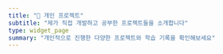 ```yaml
---
title: "🚀 개인 프로젝트"
subtitle: "제가 직접 개발하고 공부한 프로젝트들을 소개합니다"
type: widget_page
summary: "개인적으로 진행한 다양한 프로젝트와 학습 기록을 확인해보세요"
---
```

